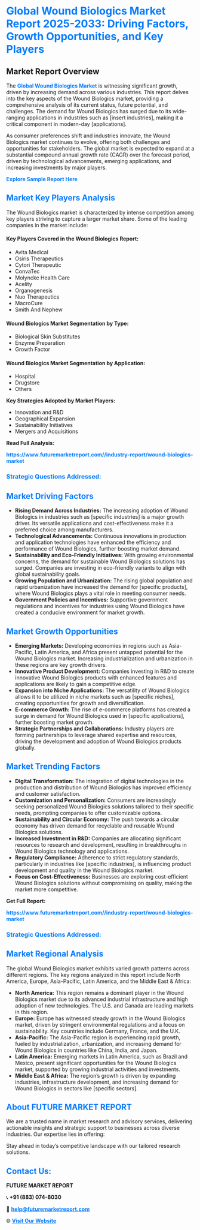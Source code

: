<h1 style="color: #007BFF;">Global Wound Biologics Market Report 2025-2033: Driving Factors, Growth Opportunities, and Key Players</h1>

<section id="overview">
<h2>Market Report Overview</h2>
<p>The <a href="https://www.futuremarketreport.com//industry-report/wound-biologics-market" style="color: #007BFF; text-decoration: none;"><strong>Global Wound Biologics Market</strong></a> is witnessing significant growth, driven by increasing demand across various industries. This report delves into the key aspects of the Wound Biologics market, providing a comprehensive analysis of its current status, future potential, and challenges. The demand for Wound Biologics has surged due to its wide-ranging applications in industries such as [insert industries], making it a critical component in modern-day [applications].</p>
<p>As consumer preferences shift and industries innovate, the Wound Biologics market continues to evolve, offering both challenges and opportunities for stakeholders. The global market is expected to expand at a substantial compound annual growth rate (CAGR) over the forecast period, driven by technological advancements, emerging applications, and increasing investments by major players.</p>
</section>

<section id="overview">
<p><a href="https://www.futuremarketreport.com//request-sample/reportId=82786" style="color: #007BFF; text-decoration: none;"><strong>Explore Sample Report Here</strong></a></p>
</section>

<section id="key-players">
<h2 style="color: #007BFF;">Market Key Players Analysis</h2>
<p>The Wound Biologics market is characterized by intense competition among key players striving to capture a larger market share. Some of the leading companies in the market include:</p>
<h4>Key Players Covered in the Wound Biologics Report:</h4>
<ul><li>Avita Medical</li><li>Osiris Therapeutics</li><li>Cytori Therapeutic</li><li>ConvaTec</li><li>Molyncke Health Care</li><li>Acelity</li><li>Organogenesis</li><li>Nuo Therapeutics</li><li>MacroCure</li><li>Smith And Nephew</li></ul>
<h4>Wound Biologics Market Segmentation by Type:</h4>
<ul><li>Biological Skin Substitutes</li><li>Enzyme Preparation</li><li>Growth Factor</li></ul>

<h4>Wound Biologics Market Segmentation by Application:</h4>
<ul><li>Hospital</li><li>Drugstore</li><li>Others</li></ul>
<p><strong>Key Strategies Adopted by Market Players:</strong></p>
<ul>
<li>Innovation and R&D</li>
<li>Geographical Expansion</li>
<li>Sustainability Initiatives</li>
<li>Mergers and Acquisitions</li>
</ul>
</section>

<section>
<p><strong>Read Full Analysis: </strong></p><a href="https://www.futuremarketreport.com//industry-report/wound-biologics-market" style="color: #007BFF; text-decoration: none;"><strong>https://www.futuremarketreport.com//industry-report/wound-biologics-market</strong></a>
<h3 style="color: #007BFF;">Strategic Questions Addressed:</h3>
</section>

<section id="driving-factors">
<h2 style="color: #007BFF;">Market Driving Factors</h2>
<ul>
<li><strong>Rising Demand Across Industries:</strong> The increasing adoption of Wound Biologics in industries such as [specific industries] is a major growth driver. Its versatile applications and cost-effectiveness make it a preferred choice among manufacturers.</li>
<li><strong>Technological Advancements:</strong> Continuous innovations in production and application technologies have enhanced the efficiency and performance of Wound Biologics, further boosting market demand.</li>
<li><strong>Sustainability and Eco-Friendly Initiatives:</strong> With growing environmental concerns, the demand for sustainable Wound Biologics solutions has surged. Companies are investing in eco-friendly variants to align with global sustainability goals.</li>
<li><strong>Growing Population and Urbanization:</strong> The rising global population and rapid urbanization have increased the demand for [specific products], where Wound Biologics plays a vital role in meeting consumer needs.</li>
<li><strong>Government Policies and Incentives:</strong> Supportive government regulations and incentives for industries using Wound Biologics have created a conducive environment for market growth.</li>
</ul>
</section>

<section id="growth-opportunities">
<h2 style="color: #007BFF;">Market Growth Opportunities</h2>
<ul>
<li><strong>Emerging Markets:</strong> Developing economies in regions such as Asia-Pacific, Latin America, and Africa present untapped potential for the Wound Biologics market. Increasing industrialization and urbanization in these regions are key growth drivers.</li>
<li><strong>Innovative Product Development:</strong> Companies investing in R&D to create innovative Wound Biologics products with enhanced features and applications are likely to gain a competitive edge.</li>
<li><strong>Expansion into Niche Applications:</strong> The versatility of Wound Biologics allows it to be utilized in niche markets such as [specific niches], creating opportunities for growth and diversification.</li>
<li><strong>E-commerce Growth:</strong> The rise of e-commerce platforms has created a surge in demand for Wound Biologics used in [specific applications], further boosting market growth.</li>
<li><strong>Strategic Partnerships and Collaborations:</strong> Industry players are forming partnerships to leverage shared expertise and resources, driving the development and adoption of Wound Biologics products globally.</li>
</ul>
</section>

<section id="trending-factors">
<h2 style="color: #007BFF;">Market Trending Factors</h2>
<ul>
<li><strong>Digital Transformation:</strong> The integration of digital technologies in the production and distribution of Wound Biologics has improved efficiency and customer satisfaction.</li>
<li><strong>Customization and Personalization:</strong> Consumers are increasingly seeking personalized Wound Biologics solutions tailored to their specific needs, prompting companies to offer customizable options.</li>
<li><strong>Sustainability and Circular Economy:</strong> The push towards a circular economy has driven demand for recyclable and reusable Wound Biologics solutions.</li>
<li><strong>Increased Investment in R&D:</strong> Companies are allocating significant resources to research and development, resulting in breakthroughs in Wound Biologics technology and applications.</li>
<li><strong>Regulatory Compliance:</strong> Adherence to strict regulatory standards, particularly in industries like [specific industries], is influencing product development and quality in the Wound Biologics market.</li>
<li><strong>Focus on Cost-Effectiveness:</strong> Businesses are exploring cost-efficient Wound Biologics solutions without compromising on quality, making the market more competitive.</li>
</ul>
</section>

<section>
<p><strong>Get Full Report: </strong></p><a href="https://www.futuremarketreport.com//industry-report/wound-biologics-market" style="color: #007BFF; text-decoration: none;"><strong>https://www.futuremarketreport.com//industry-report/wound-biologics-market</strong></a>
<h3 style="color: #007BFF;">Strategic Questions Addressed:</h3>
</section>


<section id="regional-analysis">
<h2 style="color: #007BFF;">Market Regional Analysis</h2>
<p>The global Wound Biologics market exhibits varied growth patterns across different regions. The key regions analyzed in this report include North America, Europe, Asia-Pacific, Latin America, and the Middle East & Africa:</p>
<ul>
<li><strong>North America:</strong> This region remains a dominant player in the Wound Biologics market due to its advanced industrial infrastructure and high adoption of new technologies. The U.S. and Canada are leading markets in this region.</li>
<li><strong>Europe:</strong> Europe has witnessed steady growth in the Wound Biologics market, driven by stringent environmental regulations and a focus on sustainability. Key countries include Germany, France, and the U.K.</li>
<li><strong>Asia-Pacific:</strong> The Asia-Pacific region is experiencing rapid growth, fueled by industrialization, urbanization, and increasing demand for Wound Biologics in countries like China, India, and Japan.</li>
<li><strong>Latin America:</strong> Emerging markets in Latin America, such as Brazil and Mexico, present significant opportunities for the Wound Biologics market, supported by growing industrial activities and investments.</li>
<li><strong>Middle East & Africa:</strong> The region’s growth is driven by expanding industries, infrastructure development, and increasing demand for Wound Biologics in sectors like [specific sectors].</li>
</ul>
</section>

<footer>
<h2 style="color: #007BFF;">About FUTURE MARKET REPORT</h2>
<p>We are a trusted name in market research and advisory services, delivering actionable insights and strategic support to businesses across diverse industries. Our expertise lies in offering:</p>

<p>Stay ahead in today’s competitive landscape with our tailored research solutions.</p>

<h2 style="color: #007BFF;">Contact Us:</h2>
<p><strong>FUTURE MARKET REPORT</strong></p>
<p>📞 <strong>+91 (883) 074-8030</strong></p>
<p>📧 <strong><a href="mailto:help@futuremarketreport.com" style="color: #007BFF;">help@futuremarketreport.com</a></strong></p>
<p>🌐 <strong><a href="https://www.futuremarketreport.com/" style="color: #007BFF;">Visit Our Website</a></strong></p>
</footer>